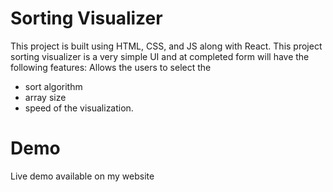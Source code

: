 # Sorting Visualizer
This project is built using HTML, CSS, and JS along with React. This project sorting visualizer is a very simple UI and at completed form will have the following features:
Allows the users to select the 
- sort algorithm
- array size 
- speed of the visualization.

# Demo
Live demo available on my website
